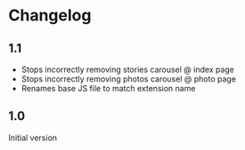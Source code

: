 # Changelog

## 1.1

- Stops incorrectly removing stories carousel @ index page
- Stops incorrectly removing photos carousel @ photo page
- Renames base JS file to match extension name

## 1.0

Initial version
